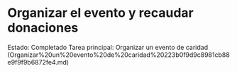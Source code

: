 # Organizar el evento y recaudar donaciones

Estado: Completado
Tarea principal: Organizar un evento de caridad (Organizar%20un%20evento%20de%20caridad%20223b0f9d9c8981cb88e9f9f9b6872fe4.md)